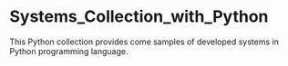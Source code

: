 # Systems_Collection_with_Python
This Python collection provides come samples of developed systems in Python programming language. 
